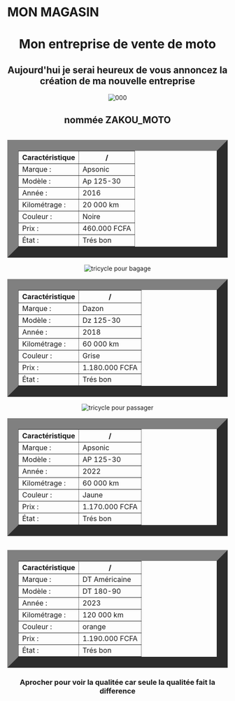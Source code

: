 <!DOCTYPE html>
<html lang="en">
<head>
    <meta charset="UTF-8">
    <meta name="viewport" content="width=device-width, initial-scale=1.0">
</head>
<body>
<h1>MON MAGASIN</h1>
  <center> <h1>Mon entreprise de vente de moto</h1></center>
   <center><h2>Aujourd'hui je serai heureux de vous annoncez la création de ma nouvelle entreprise </h2></center>
   <center>
    <img src="https://scontent.ftun10-1.fna.fbcdn.net/v/t39.30808-6/342908114_1311867916035070_2213635392304261259_n.jpg?_nc_cat=107&ccb=1-7&_nc_sid=8bfeb9&_nc_ohc=wOceKZ6-jJkAX-urb0g&_nc_ht=scontent.ftun10-1.fna&oh=00_AfBj9FqRcxB49xKvyZnlp2o856x-G742F-0oIQcdIwOhaw&oe=648AD17D
   " alt="000">
   <h2>nommée ZAKOU_MOTO</h2></center>
   <center> 
     <img src="https://tse1.mm.bing.net/th/id/OIP._qojHlIbEYqRrVmmRWE8JwHaGk?pid=ImgDet&rs=1" alt="" >
    <table weidht="100px" eight="100px" border="25px">
        <thead> 
        <tr>
            <th>Caractéristique</th>
                        <th>/</th>
        </tr>
      </center>
        </thead>
        <tbody>
        <tr>
         <td>Marque :</td>
         <td>Apsonic</td>
         </tr>
        <tr>
         <td>Modèle :</td>
         <td>Ap 125-30</td>
         </tr>
         <tr>
         <td>Année :</td>
                  <td>2016</td>
         </tr>
         <tr>
         <td>Kilométrage :</td>
                  <td>20 000 km</td>
         </tr>
         <tr>
         <td>Couleur :</td>
                  <td>Noire</td>
         </tr>
         <tr>
         <td>Prix :</td>
                  <td>460.000 FCFA</td>
         </tr>
         <tr>
         <td>État :</td>
                  <td> Trés bon</td>
         </tr>
        </tbody>
    </table> 
     <img src="https://media.jumiadeals.com/ci_live/38df99139e60413c57eead2.desktop-gallery-large.jpg" alt="tricycle pour bagage" >
      <table weidht="100px" eight="100px" border="25px">
        <thead> 
        <tr>
            <th>Caractéristique</th>
                        <th>/</th>
        </tr>
      </center>
        </thead>
        <tbody>
        <tr>
         <td>Marque :</td>
         <td>Dazon</td>
         </tr>
        <tr>
         <td>Modèle :</td>
         <td>Dz 125-30</td>
         </tr>
         <tr>
         <td>Année :</td>
                  <td>2018</td>
         </tr>
         <tr>
         <td>Kilométrage :</td>
                  <td>60 000 km</td>
         </tr>
         <tr>
         <td>Couleur :</td>
                  <td>Grise</td>
         </tr>
         <tr>
         <td>Prix :</td>
                  <td>1.180.000 FCFA</td>
         </tr>
         <tr>
         <td>État :</td>
                  <td> Trés bon</td>
         </tr>
        </tbody>
    </table> 
     <img src="https://i.pinimg.com/originals/38/a7/6e/38a76e84b06953e09ec4f0d329843425.jpg" alt="tricycle pour passager" >
      <table weidht="100px" eight="100px" border="25px">
        <thead> 
        <tr>
            <th>Caractéristique</th>
                        <th>/</th>
        </tr>
      </center>
        </thead>
        <tbody>
        <tr>
         <td>Marque :</td>
         <td>Apsonic</td>
         </tr>
        <tr>
         <td>Modèle :</td>
         <td>AP 125-30</td>
         </tr>
         <tr>
         <td>Année :</td>
                  <td>2022</td>
         </tr>
         <tr>
         <td>Kilométrage :</td>
                  <td>60 000 km</td>
         </tr>
         <tr>
         <td>Couleur :</td>
                  <td>Jaune</td>
         </tr>
         <tr>
         <td>Prix :</td>
                  <td>1.170.000 FCFA</td>
         </tr>
         <tr>
         <td>État :</td>
                  <td> Trés bon</td>
         </tr>
        </tbody>
    </table>
<img src="https://www.enduromag.fr/wp-content/uploads/2015/06/exc-2016.jpg " alt="" >
    <table weidht="100px" eight="100px" border="25px">
        <thead> 
        <tr>
            <th>Caractéristique</th>
                        <th>/</th>
        </tr>
      </center>
        </thead>
        <tbody>
        <tr>
         <td>Marque :</td>
         <td>DT Américaine</td>
         </tr>
        <tr>
         <td>Modèle :</td>
         <td>DT 180-90</td>
         </tr>
         <tr>
         <td>Année :</td>
                  <td>2023</td>
         </tr>
         <tr>
         <td>Kilométrage :</td>
                  <td>120 000 km</td>
         </tr>
         <tr>
         <td>Couleur :</td>
                  <td>orange</td>
         </tr>
         <tr>
         <td>Prix :</td>
                  <td>1.190.000 FCFA</td>
         </tr>
         <tr>
         <td>État :</td>
                  <td> Trés bon</td>
         </tr>
        </tbody>
    </table> 
    <h3>Aprocher pour voir la qualitée car seule la qualitée fait la difference</h3> 
</body>
</html>
